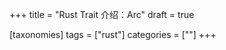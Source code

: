 +++
title = "Rust Trait 介绍：Arc<T>"
draft = true

[taxonomies]
tags = ["rust"]
categories = [""]
+++

